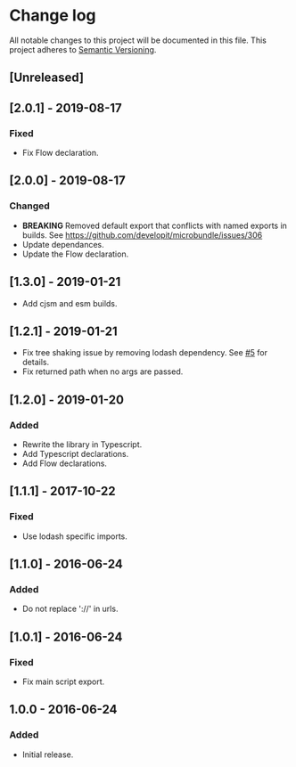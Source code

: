 # Change log

All notable changes to this project will be documented in this file.
This project adheres to [Semantic Versioning](http://semver.org/).

## [Unreleased]

## [2.0.1] - 2019-08-17

### Fixed

- Fix Flow declaration.

## [2.0.0] - 2019-08-17

### Changed

- **BREAKING**
    Removed default export that conflicts with named exports in builds.
    See https://github.com/developit/microbundle/issues/306
- Update dependances.
- Update the Flow declaration.

## [1.3.0] - 2019-01-21

- Add cjsm and esm builds.

## [1.2.1] - 2019-01-21

- Fix tree shaking issue by removing lodash dependency.
  See [#5](https://github.com/cr0cK/superpathjoin/pull/5) for details.
- Fix returned path when no args are passed.

## [1.2.0] - 2019-01-20

### Added

- Rewrite the library in Typescript.
- Add Typescript declarations.
- Add Flow declarations.

## [1.1.1] - 2017-10-22

### Fixed

- Use lodash specific imports.

## [1.1.0] - 2016-06-24

### Added

- Do not replace '://' in urls.

## [1.0.1] - 2016-06-24

### Fixed

- Fix main script export.

## 1.0.0 - 2016-06-24

### Added

- Initial release.
